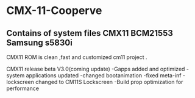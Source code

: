 # CMX-11-Cooperve
Contains of system files CMX11 BCM21553 Samsung s5830i
--------------------------------------------------------
CMX11 ROM is clean ,fast and customized cm11 project .

CMX11 release beta V3.0(coming update)
-Gapps added and optimized
-system applications updated
-changed bootanimation
-fixed meta-inf
-lockscreen changed to CM11S Lockscreen
-Build prop optimization for performance
